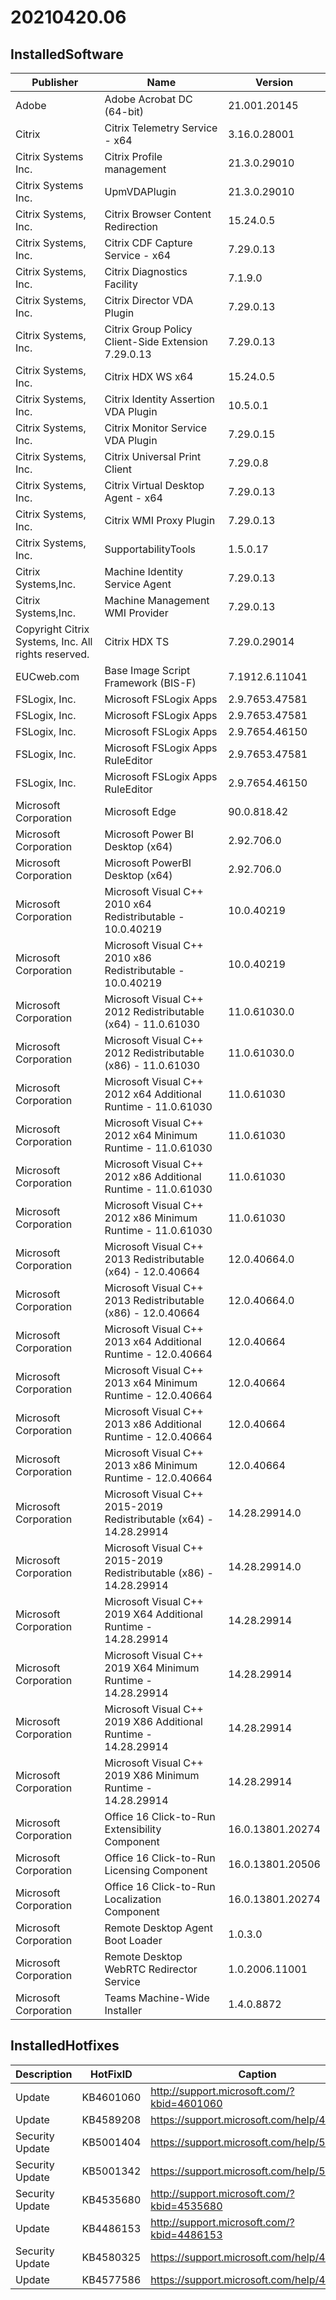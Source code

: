 ﻿# 20210420.06

## InstalledSoftware

| Publisher                                            | Name                                                               | Version          |
| ---------------------------------------------------- | ------------------------------------------------------------------ | ---------------- |
| Adobe                                                | Adobe Acrobat DC (64-bit)                                          | 21.001.20145     |
| Citrix                                               | Citrix Telemetry Service - x64                                     | 3.16.0.28001     |
| Citrix Systems Inc.                                  | Citrix Profile management                                          | 21.3.0.29010     |
| Citrix Systems Inc.                                  | UpmVDAPlugin                                                       | 21.3.0.29010     |
| Citrix Systems, Inc.                                 | Citrix Browser Content Redirection                                 | 15.24.0.5        |
| Citrix Systems, Inc.                                 | Citrix CDF Capture Service - x64                                   | 7.29.0.13        |
| Citrix Systems, Inc.                                 | Citrix Diagnostics Facility                                        | 7.1.9.0          |
| Citrix Systems, Inc.                                 | Citrix Director VDA Plugin                                         | 7.29.0.13        |
| Citrix Systems, Inc.                                 | Citrix Group Policy Client-Side Extension 7.29.0.13                | 7.29.0.13        |
| Citrix Systems, Inc.                                 | Citrix HDX WS x64                                                  | 15.24.0.5        |
| Citrix Systems, Inc.                                 | Citrix Identity Assertion VDA Plugin                               | 10.5.0.1         |
| Citrix Systems, Inc.                                 | Citrix Monitor Service VDA Plugin                                  | 7.29.0.15        |
| Citrix Systems, Inc.                                 | Citrix Universal Print Client                                      | 7.29.0.8         |
| Citrix Systems, Inc.                                 | Citrix Virtual Desktop Agent - x64                                 | 7.29.0.13        |
| Citrix Systems, Inc.                                 | Citrix WMI Proxy Plugin                                            | 7.29.0.13        |
| Citrix Systems, Inc.                                 | SupportabilityTools                                                | 1.5.0.17         |
| Citrix Systems,Inc.                                  | Machine Identity Service Agent                                     | 7.29.0.13        |
| Citrix Systems,Inc.                                  | Machine Management WMI Provider                                    | 7.29.0.13        |
| Copyright Citrix Systems, Inc.  All rights reserved. | Citrix HDX TS                                                      | 7.29.0.29014     |
| EUCweb.com                                           | Base Image Script Framework (BIS-F)                                | 7.1912.6.11041   |
| FSLogix, Inc.                                        | Microsoft FSLogix Apps                                             | 2.9.7653.47581   |
| FSLogix, Inc.                                        | Microsoft FSLogix Apps                                             | 2.9.7653.47581   |
| FSLogix, Inc.                                        | Microsoft FSLogix Apps                                             | 2.9.7654.46150   |
| FSLogix, Inc.                                        | Microsoft FSLogix Apps RuleEditor                                  | 2.9.7653.47581   |
| FSLogix, Inc.                                        | Microsoft FSLogix Apps RuleEditor                                  | 2.9.7654.46150   |
| Microsoft Corporation                                | Microsoft Edge                                                     | 90.0.818.42      |
| Microsoft Corporation                                | Microsoft Power BI Desktop (x64)                                   | 2.92.706.0       |
| Microsoft Corporation                                | Microsoft PowerBI Desktop (x64)                                    | 2.92.706.0       |
| Microsoft Corporation                                | Microsoft Visual C++ 2010  x64 Redistributable - 10.0.40219        | 10.0.40219       |
| Microsoft Corporation                                | Microsoft Visual C++ 2010  x86 Redistributable - 10.0.40219        | 10.0.40219       |
| Microsoft Corporation                                | Microsoft Visual C++ 2012 Redistributable (x64) - 11.0.61030       | 11.0.61030.0     |
| Microsoft Corporation                                | Microsoft Visual C++ 2012 Redistributable (x86) - 11.0.61030       | 11.0.61030.0     |
| Microsoft Corporation                                | Microsoft Visual C++ 2012 x64 Additional Runtime - 11.0.61030      | 11.0.61030       |
| Microsoft Corporation                                | Microsoft Visual C++ 2012 x64 Minimum Runtime - 11.0.61030         | 11.0.61030       |
| Microsoft Corporation                                | Microsoft Visual C++ 2012 x86 Additional Runtime - 11.0.61030      | 11.0.61030       |
| Microsoft Corporation                                | Microsoft Visual C++ 2012 x86 Minimum Runtime - 11.0.61030         | 11.0.61030       |
| Microsoft Corporation                                | Microsoft Visual C++ 2013 Redistributable (x64) - 12.0.40664       | 12.0.40664.0     |
| Microsoft Corporation                                | Microsoft Visual C++ 2013 Redistributable (x86) - 12.0.40664       | 12.0.40664.0     |
| Microsoft Corporation                                | Microsoft Visual C++ 2013 x64 Additional Runtime - 12.0.40664      | 12.0.40664       |
| Microsoft Corporation                                | Microsoft Visual C++ 2013 x64 Minimum Runtime - 12.0.40664         | 12.0.40664       |
| Microsoft Corporation                                | Microsoft Visual C++ 2013 x86 Additional Runtime - 12.0.40664      | 12.0.40664       |
| Microsoft Corporation                                | Microsoft Visual C++ 2013 x86 Minimum Runtime - 12.0.40664         | 12.0.40664       |
| Microsoft Corporation                                | Microsoft Visual C++ 2015-2019 Redistributable (x64) - 14.28.29914 | 14.28.29914.0    |
| Microsoft Corporation                                | Microsoft Visual C++ 2015-2019 Redistributable (x86) - 14.28.29914 | 14.28.29914.0    |
| Microsoft Corporation                                | Microsoft Visual C++ 2019 X64 Additional Runtime - 14.28.29914     | 14.28.29914      |
| Microsoft Corporation                                | Microsoft Visual C++ 2019 X64 Minimum Runtime - 14.28.29914        | 14.28.29914      |
| Microsoft Corporation                                | Microsoft Visual C++ 2019 X86 Additional Runtime - 14.28.29914     | 14.28.29914      |
| Microsoft Corporation                                | Microsoft Visual C++ 2019 X86 Minimum Runtime - 14.28.29914        | 14.28.29914      |
| Microsoft Corporation                                | Office 16 Click-to-Run Extensibility Component                     | 16.0.13801.20274 |
| Microsoft Corporation                                | Office 16 Click-to-Run Licensing Component                         | 16.0.13801.20506 |
| Microsoft Corporation                                | Office 16 Click-to-Run Localization Component                      | 16.0.13801.20274 |
| Microsoft Corporation                                | Remote Desktop Agent Boot Loader                                   | 1.0.3.0          |
| Microsoft Corporation                                | Remote Desktop WebRTC Redirector Service                           | 1.0.2006.11001   |
| Microsoft Corporation                                | Teams Machine-Wide Installer                                       | 1.4.0.8872       |

## InstalledHotfixes

| Description     | HotFixID  | Caption                                    |
| --------------- | --------- | ------------------------------------------ |
| Update          | KB4601060 | http://support.microsoft.com/?kbid=4601060 |
| Update          | KB4589208 | https://support.microsoft.com/help/4589208 |
| Security Update | KB5001404 | https://support.microsoft.com/help/5001404 |
| Security Update | KB5001342 | https://support.microsoft.com/help/5001342 |
| Security Update | KB4535680 | http://support.microsoft.com/?kbid=4535680 |
| Update          | KB4486153 | http://support.microsoft.com/?kbid=4486153 |
| Security Update | KB4580325 | https://support.microsoft.com/help/4580325 |
| Update          | KB4577586 | https://support.microsoft.com/help/4577586 |